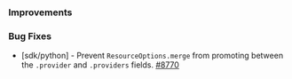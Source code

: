 ### Improvements

### Bug Fixes

- [sdk/python] - Prevent `ResourceOptions.merge` from promoting between the 
  `.provider` and `.providers` fields. 
  [#8770](https://github.com/pulumi/pulumi/pull/8770)
